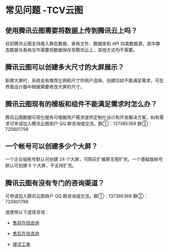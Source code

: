 # 常见问题 -TCV云图

## 使用腾讯云图需要将数据上传到腾讯云上吗？
目前腾讯云图支持接入静态数据、表格文件、数据库和 API 四类数据源，其中静态数据与表格文件需要将数据保存至腾讯云上，其他方式均不需要。

## 腾讯云图可以创建多大尺寸的大屏展示？
新建大屏时，系统会有推荐比例和尺寸供用户选择，创建后如不能满足需求，可在界面设计器中根据需要修改大屏的尺寸。

## 腾讯云图现有的模板和组件不能满足需求时怎么办？
腾讯云图数据可视化服务可根据用户需求提供定制化设计和开发解决方案，如有需求可申请加入腾讯云图用户 QQ 群咨询或交流。群①：137385369 群②：720801798

## 一个帐号可以创建多少个大屏？
一个企业版帐号默认可创建 24 个大屏，可购买扩展屏无限扩充。一个基础版帐号默认可创建 6 个大屏，不支持扩充。

## 腾讯云图有没有专门的咨询渠道？
可申请加入腾讯云图用户 QQ 群咨询或交流。群①：137385369 群②：720801798

或使用以下途径咨询：

- [售前在线咨询](https://cloud.tencent.com/online-service?from=salesconsole&source=PRESALE)

- [售后在线咨询](https://cloud.tencent.com/online-service?from=console_bar_overview)

- [提交工单](https://console.cloud.tencent.com/workorder/category)

